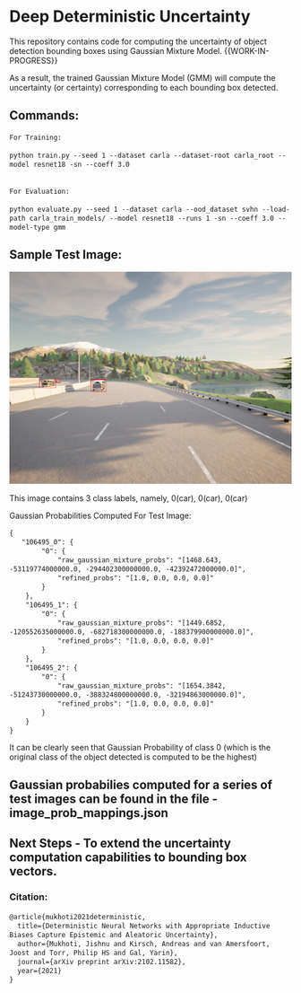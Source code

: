 # Deep Deterministic Uncertainty

This repository contains code for computing the uncertainty of object detection bounding boxes using Gaussian Mixture Model. {{WORK-IN-PROGRESS}}

As a result, the trained Gaussian Mixture Model (GMM) will compute the uncertainty (or certainty) corresponding to each bounding box detected.

## Commands:

```
For Training:

python train.py --seed 1 --dataset carla --dataset-root carla_root --model resnet18 -sn --coeff 3.0


For Evaluation:

python evaluate.py --seed 1 --dataset carla --ood_dataset svhn --load-path carla_train_models/ --model resnet18 --runs 1 -sn --coeff 3.0 --model-type gmm
```

## Sample Test Image:
![alt text](106495.png)

This image contains 3 class labels, namely, 0(car), 0(car), 0(car)


Gaussian Probabilities Computed For Test Image:

```
{
   "106495_0": {
        "0": {
            "raw_gaussian_mixture_probs": "[1468.643, -53119774000000.0, -294402300000000.0, -42392472000000.0]",
            "refined_probs": "[1.0, 0.0, 0.0, 0.0]"
        }
    },
    "106495_1": {
        "0": {
            "raw_gaussian_mixture_probs": "[1449.6852, -120552635000000.0, -682718300000000.0, -188379900000000.0]",
            "refined_probs": "[1.0, 0.0, 0.0, 0.0]"
        }
    },
    "106495_2": {
        "0": {
            "raw_gaussian_mixture_probs": "[1654.3842, -51243730000000.0, -388324800000000.0, -32194863000000.0]",
            "refined_probs": "[1.0, 0.0, 0.0, 0.0]"
        }
    }
}
```

It can be clearly seen that Gaussian Probability of class 0 (which is the original class of the object detected is computed to be the highest)

## Gaussian probabilies computed for a series of test images can be found in the file - image_prob_mappings.json

## Next Steps - To extend the uncertainty computation capabilities to bounding box vectors.


### Citation:
```
@article{mukhoti2021deterministic,
  title={Deterministic Neural Networks with Appropriate Inductive Biases Capture Epistemic and Aleatoric Uncertainty},
  author={Mukhoti, Jishnu and Kirsch, Andreas and van Amersfoort, Joost and Torr, Philip HS and Gal, Yarin},
  journal={arXiv preprint arXiv:2102.11582},
  year={2021}
}
```

